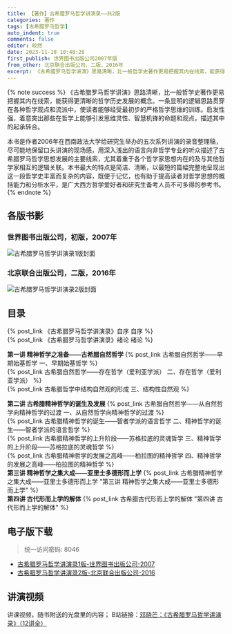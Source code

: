 ```yaml
---
title: 【著作】古希腊罗马哲学讲演录——共2版
categories: 著作
tags: [古希腊罗马哲学]
auto_indent: true
comments: false
editor: 皎然
date: 2023-11-18 10:48:28
first_publish: 世界图书出版公司2007年版
from_other: 北京联合出版公司，二版，2016年
excerpt: 《古希腊罗马哲学讲演》思路清晰，比一般哲学史著作更易把握其内在线索，能获得更清晰的哲学历史发展的概念。一条显明的逻辑思路贯穿在各种哲学观点和流派中，使读者能够经受最初步的严格哲学思维的训练。启发性强，着意突出那些在哲学上能够引发思维灵性、智慧机锋的命题和观点，描述其中的起承转合。
---
```

{% note success %}
《古希腊罗马哲学讲演》思路清晰，比一般哲学史著作更易把握其内在线索，能获得更清晰的哲学历史发展的概念。一条显明的逻辑思路贯穿在各种哲学观点和流派中，使读者能够经受最初步的严格哲学思维的训练。启发性强，着意突出那些在哲学上能够引发思维灵性、智慧机锋的命题和观点，描述其中的起承转合。

本书是作者2006年在西南政法大学给研究生举办的五次系列讲演的录音整理稿，尽可能地保留口头讲演的现场感，用深入浅出的语言向非哲学专业的听众描述了古希腊罗马哲学思想发展的主要线索，尤其着重于各个哲学家思想内在的及与其他哲学家相互的逻辑关联。本书最大的特点是简洁、清晰，以最短的篇幅完整地呈现出这一段哲学史丰富而复杂的内容，既便于记忆，也有助于提高读者对哲学思想的概括能力和分析水平，是广大西方哲学爱好者和研究生备考人员不可多得的参考书。
{% endnote %}
## 各版书影
### 世界图书出版公司，初版，2007年
![古希腊罗马哲学讲演录1版封面](/images/古希腊罗马哲学讲演录1版封面.png)
### 北京联合出版公司，二版，2016年
![古希腊罗马哲学讲演录2版封面](/images/古希腊罗马哲学讲演录2版封面.jpg)

## 目录
{% post_link 《古希腊罗马哲学讲演录》自序 自序 %}<br/>
{% post_link 《古希腊罗马哲学讲演录》绪论 绪论 %}<br/>

**第一讲 精神哲学之准备——古希腊自然哲学**
{% post_link 古希腊自然哲学——早期始基哲学 一、早期始基哲学 %}<br/>
{% post_link 古希腊自然哲学——存在哲学（爱利亚学派） 二、存在哲学（爱利亚学派） %}<br/>
{% post_link 古希腊哲学中结构自然观的形成 三、结构性自然观 %}<br/>

**第二讲 古希腊精神哲学的诞生及发展**
{% post_link 古希腊自然哲学——从自然哲学向精神哲学的过渡 一、从自然哲学向精神哲学的过渡 %}<br/>
{% post_link 古希腊精神哲学的诞生——智者学派的语言哲学 二、精神哲学的诞生——智者学派的语言哲学 %}<br/>
{% post_link 古希腊精神哲学的上升阶段——苏格拉底的灵魂哲学 三、精神哲学的上升阶段——苏格拉底的灵魂哲学 %}<br/>
{% post_link 古希腊精神哲学的发展之高峰——柏拉图的精神哲学 四、精神哲学的发展之高峰——柏拉图的精神哲学 %}<br/>
**第三讲 精神哲学之集大成——亚里士多德形而上学**
{% post_link 古希腊精神哲学之集大成——亚里士多德形而上学 "第三讲 精神哲学之集大成——亚里士多德形而上学" %}<br/>
**第四讲 古代形而上学的解体**
{% post_link 古希腊古代形而上学的解体 "第四讲 古代形而上学的解体" %}<br/>

## 电子版下载
> 统一访问密码: 8046

- [古希腊罗马哲学讲演录1版-世界图书出版公司-2007](https://url92.ctfile.com/f/21466692-976339168-aa1c93?p=8046)
- [古希腊罗马哲学讲演录2版-北京联合出版公司-2016](https://url92.ctfile.com/f/21466692-976339186-44384a?p=8046)
## 讲演视频

讲课视频，随书附送的光盘里的内容；
B站链接：[邓晓芒：《古希腊罗马哲学讲演录》（12讲全）](https://www.bilibili.com/video/BV1Hb411Y7ad/?spm_id_from=333.337.search-card.all.click&vd_source=6878b1cc7559d9670ccded3c79720ec1)
